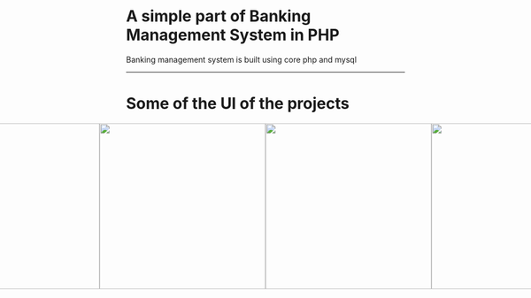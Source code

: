 # A simple part of Banking Management System in PHP
Banking management system is built using core php and mysql
<hr>

# Some of the UI of the projects
<div>
<div style="display:flex; justify-content:center; align-items:center">
  <img src="https://user-images.githubusercontent.com/96978659/159049229-b9ec4e7b-5889-4b07-b142-5f2ddd63c419.png" width="300" height=""300 />
  <img src="https://user-images.githubusercontent.com/96978659/159049760-b5a33382-8eac-4767-b447-1cec1a276119.png" width="300" height=""300 />
   <img src="https://user-images.githubusercontent.com/96978659/159049866-d27c653b-36d3-432e-83c8-93a5a15656ea.png" width="300" height=""300 />
   <img src="https://user-images.githubusercontent.com/96978659/159049987-d0994fb3-a5fa-49d6-a123-0db2c4261ebb.png" width="300" height=""300 />
   <img src="https://user-images.githubusercontent.com/96978659/159050072-664eae2f-d22a-470f-99b6-87afc6213e43.png" width="300" height=""300 />
   <img src="https://user-images.githubusercontent.com/96978659/159050154-0e13e785-1efa-4408-8098-2fba7b0ad560.png" width="300" height=""300 />
     <img src="https://user-images.githubusercontent.com/96978659/159050226-4f9f55fd-dd5e-40e2-8755-095be84df820.png" width="300" height=""300 />
     <img src="https://user-images.githubusercontent.com/96978659/159050405-559d4b83-0da5-474d-902c-91655b63510c.png" width="300" height=""300 />

</div>
</div>
  






